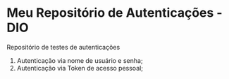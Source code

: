 # Meu Repositório de Autenticações - DIO
Repositório de testes de autenticações

1. Autenticação via nome de usuário e senha;
2. Autenticação via Token de acesso pessoal; 
